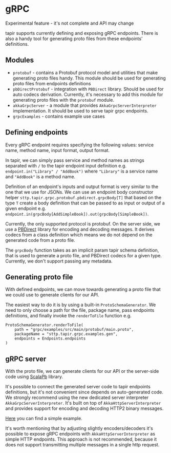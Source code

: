 # gRPC

Experimental feature - it's not complete and API may change

tapir supports currently defining and exposing gRPC endpoints. There is also a handy tool for generating proto files
from these endpoints' definitions.

## Modules

* `protobuf` - contains a Protobuf protocol model and utilities that make generating proto files handy. This module
  should be used for generating proto files from endpoints definitions
* `pbDirectProtobuf` - integration with `PBDirect` library. Should be used for auto codecs derivation. Currently, it's
  necessary to add this module for generating proto files with the `protobuf` module.
* `akkaGrpcServer` - a module that provides `AkkaGrpcServerInterpreter` implementation. It should be used to serve tapir
  grpc endpoints.
* `grpcExamples` - contains example use cases

## Defining endpoints

Every gRPC endpoint requires specifying the following values: service name, method name, input format,
output format.

In tapir, we can simply pass service and method names as strings separated with `/` to the tapir endpoint input
definition e.g. `endpoint.in("Library" / "AddBook")` where `"Library"` is a service name and `"AddBook"` is a method
name.

Definition of an endpoint's inputs and output format is very similar to the one that we use for JSONs. We can use an
endpoint body constructor helper `sttp.tapir.grpc.protobuf.pbdirect.grpcBody[T]` that based on the type `T` create a
body definition that can be passed to as input or output of a given endpoint
e.g. `endpoint.in(grpcBody[AddSimpleBook]).out(grpcBody[SimpleBook])`.

Currently, the only supported protocol is protobuf. On the server side, we use
a [PBDirect](https://github.com/47degrees/pbdirect) library for encoding and decoding messages. It derives codecs from a
class definition which means we do not depend on the generated code from a proto file.

The `grpcBody` function takes as an implicit param tapir schema definition, that is used to generate a proto file, and
PBDirect codecs for a given type.
Currently, we don't support passing any metadata.

## Generating proto file

With defined endpoints, we can move towards generating a proto file that we could use to generate clients for our API.

The easiest way to do it is by using a built-in `ProtoSchemaGenerator`. We need to only choose a path for the file,
package name, pass endpoints definitions, and finally invoke the `renderToFile` function e.g.

```
ProtoSchemaGenerator.renderToFile(
    path = "grpc/examples/src/main/protobuf/main.proto",
    packageName = "sttp.tapir.grpc.examples.gen",
    endpoints = Endpoints.endpoints
)
```

## gRPC server

With the proto file, we can generate clients for our API or the server-side code
using [ScalaPb](https://scalapb.github.io) library.

It's possible to connect the generated server code to tapir endpoints definitions, but it's not convenient since depends
on auto-generated code. We strongly recommend using the new dedicated server interpreter `AkkaGrpcServerInterpreter`.
It's built on top of `AkkaHttpServerInterpreter` and provides support for encoding and decoding HTTP2 binary messages.

[Here](https://github.com/softwaremill/tapir/blob/master/grpc/examples/src/main/scala/sttp/tapir/grpc/examples/GrpcSimpleBooksExample.scala)
you can find a simple example.

It's worth mentioning that by adjusting slightly encoders/decoders it's possible to expose gRPC endpoints with 
`AkkaHttpServerInterpreter` as simple HTTP endpoints. This approach is not recommended, because it does not support
transmitting multiple messages in a single http request.